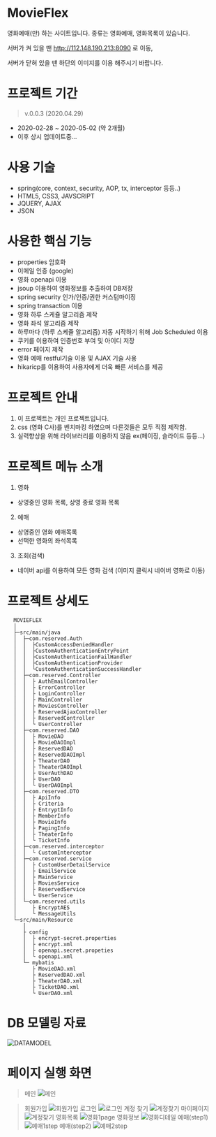 # MovieFlex
영화예매(만) 하는 사이트입니다. 종류는 영화예매, 영화목록이 있습니다.

서버가 켜 있을 땐 http://112.148.190.213:8090 로 이동,

서버가 닫혀 있을 땐 하단의 이미지를 이용 해주시기 바랍니다.
# 프로젝트 기간
> v.0.0.3 (2020.04.29)
- 2020-02-28 ~ 2020-05-02 (약 2개월)
- 이후 상시 업데이트중...

# 사용 기술
- spring(core, context, security, AOP, tx, interceptor 등등..)
- HTML5, CSS3, JAVSCRIPT
- JQUERY, AJAX
- JSON

# 사용한 핵심 기능
- properties 암호화
- 이메일 인증 (google)
- 영화 openapi 이용
- jsoup 이용하여 영화정보를 추출하여 DB저장
- spring security 인가/인증/권한 커스텀마이징
- spring transaction 이용
- 영화 하루 스케쥴 알고리즘 제작
- 영화 좌석 알고리즘 제작
- 하루마다 (하루 스케쥴 알고리즘) 자동 시작하기 위해 Job Scheduled 이용
- 쿠키를 이용하여 인증번호 부여 및 아이디 저장
- error 페이지 제작
- 영화 예매 restful기술 이용 및 AJAX 기술 사용
- hikaricp를 이용하여 사용자에게 더욱 빠른 서비스를 제공

# 프로젝트 안내
1. 이 프로젝트는 개인 프로젝트입니다.
2. css (영화 C사)를 벤치마킹 하였으며 다른것들은 모두 직접 제작함.
3. 실력향상을 위해 라이브러리를 이용하지 않음 ex(페이징, 슬라이드 등등...)

# 프로젝트 메뉴 소개
1. 영화
- 상영중인 영화 목록, 상영 종료 영화 목록
2. 예매
- 상영중인 영화 예매목록
- 선택한 영화의 좌석목록
3. 조회(검색)
- 네이버 api를 이용하여 모든 영화 검색 (이미지 클릭시 네이버 영화로 이동)

# 프로젝트 상세도
```
  MOVIEFLEX
  │
  ├─src/main/java
  │  ├─com.reserved.Auth
  │  │  ├CustomAccessDeniedHandler
  │  │  ├CustomAuthenticationEntryPoint
  │  │  ├CustomAuthenticationFailHandler
  │  │  ├CustomAuthenticationProvider
  │  │  └CustomAuthenticationSuccessHandler
  │  ├─com.reserved.Controller
  │  │  ├ AuthEmailController
  │  │  ├ ErrorController
  │  │  ├ LoginController
  │  │  ├ MainController
  │  │  ├ MoviesController
  │  │  ├ ReservedAjaxController
  │  │  ├ ReservedController
  │  │  └ UserController
  │  ├─com.reserved.DAO
  │  │  ├ MovieDAO
  │  │  ├ MovieDAOImpl
  │  │  ├ ReservedDAO
  │  │  ├ ReservedDAOImpl
  │  │  ├ TheaterDAO
  │  │  ├ TheaterDAOImpl
  │  │  ├ UserAuthDAO
  │  │  ├ UserDAO
  │  │  └ UserDAOImpl
  │  ├─com.reserved.DTO
  │  │  ├ ApiInfo
  │  │  ├ Criteria
  │  │  ├ EntryptInfo
  │  │  ├ MemberInfo
  │  │  ├ MovieInfo
  │  │  ├ PagingInfo
  │  │  ├ TheaterInfo
  │  │  └ TicketInfo
  │  ├─com.reserved.interceptor
  │  │  └ CustomInterceptor
  │  ├─com.reserved.service
  │  │  ├ CustomUserDetailService
  │  │  ├ EmailService
  │  │  ├ MainService
  │  │  ├ MoviesService
  │  │  ├ ReservedService
  │  │  └ UserService
  │  └─com.reserved.utils
  │     ├ EncryptAES
  │     └ MessageUtils
  └─src/main/Resource
     │
     ├ config
     │  ├ encrypt-secret.properties
     │  ├ encrypt.xml
     │  ├ openapi.secret.propeties
     │  └ openapi.xml
     └─ mybatis
        ├ MovieDAO.xml
        ├ ReservedDAO.xml
        ├ TheaterDAO.xml
        ├ TicketDAO.xml
        └ UserDAO.xml
```

# DB 모델링 자료
![DATAMODEL](/DATAMODEL/MOVIEFLEX_MODEL.png)
# 페이지 실행 화면
> 메인
![메인](/ScreenView/MOVIEFLEX-메인.PNG)

> 회원가입
![회원가입](/ScreenView/MOVIEFLEX-회원가입.PNG)
> 로그인
![로그인](/ScreenView/MOVIEFLEX-로그인.PNG)
> 계정 찾기
![계정찾기](/ScreenView/MOVIEFLEX-계정찾기.PNG)
> 마이페이지
![계정찾기](/ScreenView/MOVIEFLEX-마이페이지.PNG)
> 영화목록
![영화1page](/ScreenView/MOVIEFLEX-영화1page.PNG)
> 영화정보
![영화디테일](/ScreenView/MOVIEFLEX-영화디테일.PNG)
> 예매(step1)
![예매1step](/ScreenView/MOVIEFLEX-예매1step.PNG)
> 예매(step2)
![예매2step](/ScreenView/MOVIEFLEX-예매2step.PNG)

